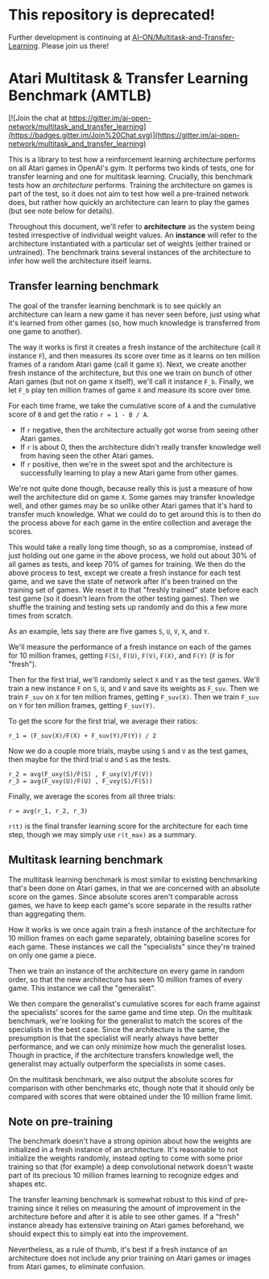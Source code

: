 # This repository is deprecated!
Further development is continuing at [AI-ON/Multitask-and-Transfer-Learning](https://github.com/AI-ON/Multitask-and-Transfer-Learning). Please join us there!

# Atari Multitask & Transfer Learning Benchmark (AMTLB)

[![Join the chat at https://gitter.im/ai-open-network/multitask_and_transfer_learning](https://badges.gitter.im/Join%20Chat.svg)](https://gitter.im/ai-open-network/multitask_and_transfer_learning)

This is a library to test how a reinforcement learning architecture
performs on all Atari games in OpenAI's gym. It performs two kinds of
tests, one for transfer learning and one for multitask
learning. Crucially, this benchmark tests how an *architecture*
performs. Training the architecture on games is part of the test, so
it does not aim to test how well a pre-trained network does, but
rather how quickly an architecture can learn to play the games (but
see note below for details).

Throughout this document, we'll refer to **architecture** as the
system being tested irrespective of individual weight values. An
**instance** will refer to the architecture instantiated with a
particular set of weights (either trained or untrained). The benchmark
trains several instances of the architecture to infer how well the
architecture itself learns.

## Transfer learning benchmark

The goal of the transfer learning benchmark is to see quickly an
architecture can learn a new game it has never seen before, just using
what it's learned from other games (so, how much knowledge is
transferred from one game to another).

The way it works is first it creates a fresh instance of the
architecture (call it instance `F`), and then measures its score over
time as it learns on ten million frames of a random Atari game (call
it game `X`). Next, we create another fresh instance of the
architecture, but this one we train on bunch of other Atari games (but
not on game `X` itself), we'll call it instance `F_b`. Finally, we let
`F_b` play ten million frames of game `X` and measure its score over
time.

For each time frame, we take the cumulative score of `A` and the
cumulative score of `B` and get the ratio `r = 1 - B / A`.

 * If `r` negative, then the architecture actually got worse from seeing other Atari games.
 * If `r` is about 0, then the architecture didn't really transfer knowledge well from having seen the other Atari games.
 * If `r` positive, then we're in the sweet spot and the architecture is successfully learning to play a new Atari game from other games.

We're not quite done though, because really this is just a measure of
how well the architecture did on game `X`. Some games may transfer
knowledge well, and other games may be so unlike other Atari games
that it's hard to transfer much knowledge. What we could do to get
around this is to then do the process above for each game in the
entire collection and average the scores.

This would take a really long time though, so as a compromise, instead
of just holding out one game in the above process, we hold out about
30% of all games as tests, and keep 70% of games for training. We then
do the above process to test, except we create a fresh instance for
each test game, and we save the state of network after it's been
trained on the training set of games. We reset it to that "freshly
trained" state before each test game (so it doesn't learn from the
other testing games). Then we shuffle the training and testing sets up
randomly and do this a few more times from scratch.

As an example, lets say there are five games `S`, `U`, `V`, `X`, and `Y`.

We'll measure the performance of a fresh instance on each of the games
for 10 million frames, getting `F(S)`, `F(U)`, `F(V)`, `F(X)`, and `F(Y)`
(`F` is for "fresh").

Then for the first trial, we'll randomly select `X` and `Y` as the test games.
We'll train a new instance `F` on `S`, `U`, and `V` and save its weights as `F_suv`.
Then we train `F_suv` on `X` for ten million frames, getting `F_suv(X)`.
Then we train `F_suv` on `Y` for ten million frames, getting `F_suv(Y)`.

To get the score for the first trial, we average their ratios:

    r_1 = (F_suv(X)/F(X) + F_suv(Y)/F(Y)) / 2

Now we do a couple more trials, maybe using `S` and `V` as the test
games, then maybe for the third trial `U` and `S` as the tests.

    r_2 = avg(F_uxy(S)/F(S) , F_uxy(V)/F(V))
    r_3 = avg(F_vxy(U)/F(U) , F_vxy(S)/F(S))

Finally, we average the scores from all three trials:

    r = avg(r_1, r_2, r_3)

`r(t)` is the final transfer learning score for the architecture
for each time step, though we may simply use  `r(t_max)` as a summary.

## Multitask learning benchmark

The multitask learning benchmark is most similar to existing
benchmarking that's been done on Atari games, in that we are concerned
with an absolute score on the games. Since absolute scores aren't
comparable across games, we have to keep each game's score separate in
the results rather than aggregating them.

How it works is we once again train a fresh instance of the
architecture for 10 million frames on each game separately, obtaining
baseline scores for each game. These instances we call the
"specialists" since they're trained on only one game a piece.

Then we train an instance of the architecture on every game in random
order, so that the new architecture has seen 10 million frames of
every game. This instance we call the "generalist".

We then compare the generalist's cumulative scores for each frame
against the specialists' scores for the same game and time step. On
the multitask benchmark, we're looking for the generalist to match the
scores of the specialists in the best case. Since the architecture is
the same, the presumption is that the specialist will nearly always
have better performance, and we can only minimize how much the
generalist loses. Though in practice, if the architecture transfers
knowledge well, the generalist may actually outperform the
specialists in some cases.

On the multitask benchmark, we also output the absolute scores for
comparison with other benchmarks etc, though note that it should only
be compared with scores that were obtained under the 10 million frame
limit.

## Note on pre-training

The benchmark doesn't have a strong opinion about how the weights are
initialized in a fresh instance of an architecture. It's reasonable to
not initialize the weights randomly, instead opting to come with some
prior training so that (for example) a deep convolutional network
doesn't waste part of its precious 10 million frames learning to
recognize edges and shapes etc.

The transfer learning benchmark is somewhat robust to this kind of
pre-training since it relies on measuring the amount of improvement in
the architecture before and after it is able to see other games. If a
"fresh" instance already has extensive training on Atari games
beforehand, we should expect this to simply eat into the improvement.

Nevertheless, as a rule of thumb, it's best if a fresh instance of an
architecture does not include any prior training on Atari games or
images from Atari games, to eliminate confusion.
